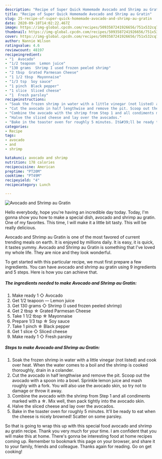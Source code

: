 ```yaml
---
description: "Recipe of Super Quick Homemade Avocado and Shrimp au Gratin"
title: "Recipe of Super Quick Homemade Avocado and Shrimp au Gratin"
slug: 25-recipe-of-super-quick-homemade-avocado-and-shrimp-au-gratin
date: 2020-09-18T14:02:22.467Z
image: https://img-global.cpcdn.com/recipes/5093587241926656/751x532cq70/avocado-and-shrimp-au-gratin-recipe-main-photo.jpg
thumbnail: https://img-global.cpcdn.com/recipes/5093587241926656/751x532cq70/avocado-and-shrimp-au-gratin-recipe-main-photo.jpg
cover: https://img-global.cpcdn.com/recipes/5093587241926656/751x532cq70/avocado-and-shrimp-au-gratin-recipe-main-photo.jpg
author: Nannie Wilson
ratingvalue: 4.6
reviewcount: 48197
recipeingredient:
- "1  Avocado"
- "1/2 teapoon  Lemon juice"
- "130 grams  Shrimp I used frozen peeled shrimp"
- "2 tbsp  Grated Parmesan Cheese"
- "1 1/2 tbsp  Mayonnaise"
- "1/3 tsp  Soy sauce"
- "1 pinch  Black pepper"
- "1 slice  Sliced cheese"
- "1  Fresh parsley"
recipeinstructions:
- "Soak the frozen shrimp in water with a little vinegar (not listed) and cook over heat. When the water comes to a boil and the shrimp is cooked thoroughly, drain in a colander."
- "Cut the avocado in half lengthwise and remove the pit. Scoop out the avocado with a spoon into a bowl. Sprinkle lemon juice and mash roughly with a fork. You will also use the avocado skin, so try not to damage or throw it away."
- "Combine the avocado with the shrimp from Step 1 and all condiments marked with a ☆. Mix well, then pack tightly into the avocado skin."
- "Halve the sliced cheese and lay over the avocados."
- "Bake in the toaster oven for roughly 5 minutes. It&#39;ll be ready to eat when the cheese is nicely browned! Scatter on some parsley."
categories:
- Recipe
tags:
- avocado
- and
- shrimp

katakunci: avocado and shrimp 
nutrition: 178 calories
recipecuisine: American
preptime: "PT20M"
cooktime: "PT49M"
recipeyield: "4"
recipecategory: Lunch

---
```



![Avocado and Shrimp au Gratin](https://img-global.cpcdn.com/recipes/5093587241926656/751x532cq70/avocado-and-shrimp-au-gratin-recipe-main-photo.jpg)

Hello everybody, hope you're having an incredible day today. Today, I'm gonna show you how to make a special dish, avocado and shrimp au gratin. One of my favorites. This time, I will make it a little bit tasty. This will be really delicious.



Avocado and Shrimp au Gratin is one of the most favored of current trending meals on earth. It is enjoyed by millions daily. It is easy, it is quick, it tastes yummy. Avocado and Shrimp au Gratin is something that I've loved my whole life. They are nice and they look wonderful.


To get started with this particular recipe, we must first prepare a few ingredients. You can have avocado and shrimp au gratin using 9 ingredients and 5 steps. Here is how you can achieve that.

<!--inarticleads1-->

##### The ingredients needed to make Avocado and Shrimp au Gratin:

1. Make ready 1 ◇ Avocado
1. Get 1/2 teapoon ― Lemon juice
1. Get 130 grams ◇ Shrimp (I used frozen peeled shrimp)
1. Get 2 tbsp ☆ Grated Parmesan Cheese
1. Take 1 1/2 tbsp ☆ Mayonnaise
1. Prepare 1/3 tsp ☆ Soy sauce
1. Take 1 pinch ☆ Black pepper
1. Get 1 slice ◇ Sliced cheese
1. Make ready 1 ◇ Fresh parsley




<!--inarticleads2-->

##### Steps to make Avocado and Shrimp au Gratin:

1. Soak the frozen shrimp in water with a little vinegar (not listed) and cook over heat. When the water comes to a boil and the shrimp is cooked thoroughly, drain in a colander.
1. Cut the avocado in half lengthwise and remove the pit. Scoop out the avocado with a spoon into a bowl. Sprinkle lemon juice and mash roughly with a fork. You will also use the avocado skin, so try not to damage or throw it away.
1. Combine the avocado with the shrimp from Step 1 and all condiments marked with a ☆. Mix well, then pack tightly into the avocado skin.
1. Halve the sliced cheese and lay over the avocados.
1. Bake in the toaster oven for roughly 5 minutes. It&#39;ll be ready to eat when the cheese is nicely browned! Scatter on some parsley.




So that is going to wrap this up with this special food avocado and shrimp au gratin recipe. Thank you very much for your time. I am confident that you will make this at home. There's gonna be interesting food at home recipes coming up. Remember to bookmark this page on your browser, and share it to your family, friends and colleague. Thanks again for reading. Go on get cooking!
